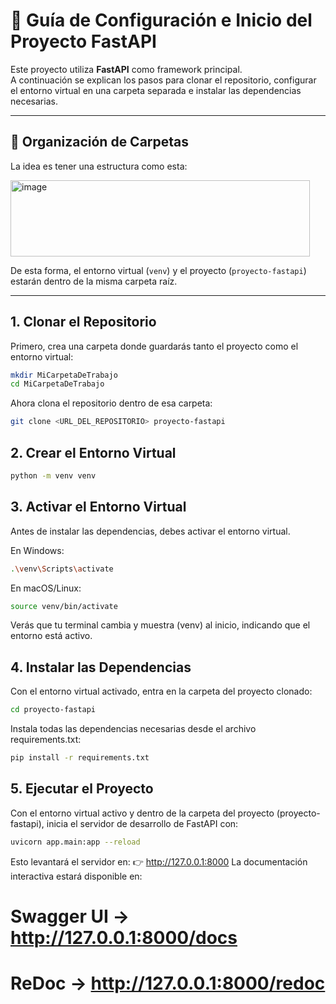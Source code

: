 # 🚀 Guía de Configuración e Inicio del Proyecto FastAPI

Este proyecto utiliza **FastAPI** como framework principal.  
A continuación se explican los pasos para clonar el repositorio, configurar el entorno virtual en una carpeta separada e instalar las dependencias necesarias.

---

## 📂 Organización de Carpetas

La idea es tener una estructura como esta:

<img width="479" height="122" alt="image" src="https://github.com/user-attachments/assets/dc79ba64-5d22-4164-b198-bd3f449b05db" />


De esta forma, el entorno virtual (`venv`) y el proyecto (`proyecto-fastapi`) estarán dentro de la misma carpeta raíz.

---

## 1. Clonar el Repositorio

Primero, crea una carpeta donde guardarás tanto el proyecto como el entorno virtual:

```bash
mkdir MiCarpetaDeTrabajo
cd MiCarpetaDeTrabajo
```

Ahora clona el repositorio dentro de esa carpeta:
```bash
git clone <URL_DEL_REPOSITORIO> proyecto-fastapi
```

## 2. Crear el Entorno Virtual
```bash
python -m venv venv
```

## 3. Activar el Entorno Virtual
Antes de instalar las dependencias, debes activar el entorno virtual.

En Windows:
```bash
.\venv\Scripts\activate
```
En macOS/Linux:
```bash
source venv/bin/activate
```
Verás que tu terminal cambia y muestra (venv) al inicio, indicando que el entorno está activo.

## 4. Instalar las Dependencias
Con el entorno virtual activado, entra en la carpeta del proyecto clonado:
```bash
cd proyecto-fastapi
```
Instala todas las dependencias necesarias desde el archivo requirements.txt:
```bash
pip install -r requirements.txt
```

## 5. Ejecutar el Proyecto
Con el entorno virtual activo y dentro de la carpeta del proyecto (proyecto-fastapi), inicia el servidor de desarrollo de FastAPI con:
```bash
uvicorn app.main:app --reload
```
Esto levantará el servidor en:
👉 http://127.0.0.1:8000
La documentación interactiva estará disponible en:
# Swagger UI → http://127.0.0.1:8000/docs
# ReDoc → http://127.0.0.1:8000/redoc




